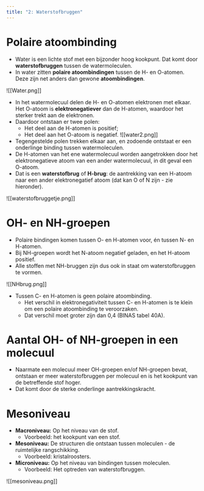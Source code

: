 ```yaml
---
title: "2: Waterstofbruggen"
---
```

# Polaire atoombinding
- Water is een lichte stof met een bijzonder hoog kookpunt. Dat komt door **waterstofbruggen** tussen de watermoleculen.
- In water zitten **polaire atoombindingen** tussen de H- en O-atomen. Deze zijn net anders dan gewone **atoombindingen**.

![[Water.png]]
- In het watermolecuul delen de H- en O-atomen elektronen met elkaar. Het O-atoom is **elektronegatiever** dan de H-atomen, waardoor het sterker trekt aan de elektronen.
- Daardoor ontstaan er twee polen:
	- Het deel aan de H-atomen is positief;
	- Het deel aan het O-atoom is negatief.
![[water2.png]]
- Tegengestelde polen trekken elkaar aan, en zodoende ontstaat er een onderlinge binding tussen watermoleculen. 
- De H-atomen van het ene watermolecuul worden aangetrokken door het elektronegatieve atoom van een ander watermolecuul, in dit geval een O-atoom.
- Dat is een **waterstofbrug** of **H-brug**: de aantrekking van een H-atoom naar een ander elektronegatief atoom (dat kan O of N zijn - zie hieronder).

![[waterstofbruggetje.png]]
# OH- en NH-groepen
- Polaire bindingen komen tussen O- en H-atomen voor, én tussen N- en H-atomen.
- Bij NH-groepen wordt het N-atoom negatief geladen, en het H-atoom positief.
- Alle stoffen met NH-bruggen zijn dus ook in staat om waterstofbruggen te vormen.

![[NHbrug.png]]

- Tussen C- en H-atomen is geen polaire atoombinding.
	- Het verschil in elektronegativiteit tussen C- en H-atomen is te klein om een polaire atoombinding te veroorzaken.
	- Dat verschil moet groter zijn dan 0,4 (BINAS tabel 40A).
# Aantal OH- of NH-groepen in een molecuul
- Naarmate een molecuul meer OH-groepen en/of NH-groepen bevat, ontstaan er meer waterstofbruggen per molecuul en is het kookpunt van de betreffende stof hoger.
- Dat komt door de sterke onderlinge aantrekkingskracht.
# Mesoniveau
- **Macroniveau:** Op het niveau van de stof.
	- Voorbeeld: het kookpunt van een stof.
- **Mesoniveau:** De structuren die ontstaan tussen moleculen - de ruimtelijke rangschikking.
	- Voorbeeld: kristalroosters.
- **Microniveau:** Op het niveau van bindingen tussen moleculen.
	- Voorbeeld: Het optreden van waterstofbruggen.

![[mesoniveau.png]]